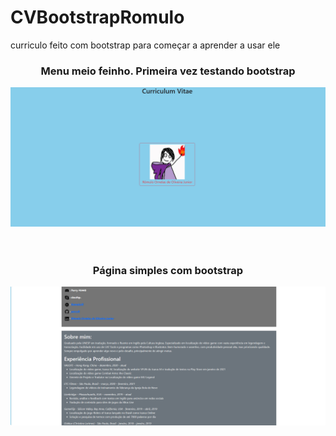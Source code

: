 # CVBootstrapRomulo
curriculo feito com bootstrap para começar a aprender a usar ele

<div align="center">
  <h3>Menu meio feinho. Primeira vez testando bootstrap</h3>
  <img src="ImagensCV/1.png">
</div>
<br><br>
<div align="center">
  <h3>Página simples com bootstrap</h3>
  <img src="ImagensCV/2.png">
</div>
